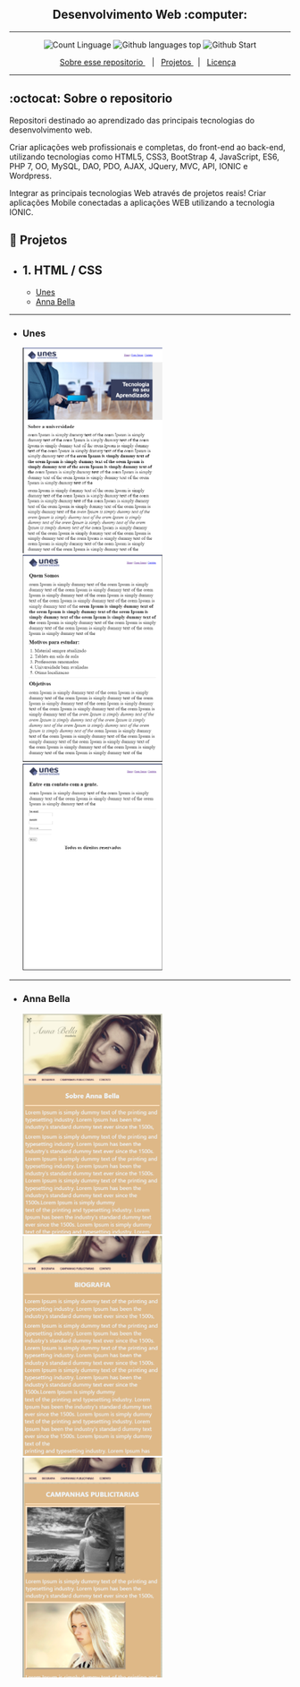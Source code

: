 <h2 align="center">
  Desenvolvimento Web :computer:
</h2>

---

<p align="center">

  <img alt="Count Linguage" src="https://img.shields.io/github/languages/count/fdAssis/Desenvolvimento-Web?logo=HackerOne" />

  <img alt="Github languages top" src="https://img.shields.io/github/languages/top/fdAssis/Desenvolvimento-Web?style=flat" />

  <img alt="Github Start" src="https://img.shields.io/github/stars/fdAssis/Desenvolvimento-Web?color=purple&style=social" />

</p>

<p align="center">
  <a href="#octocat-sobre-o-repositorio">Sobre esse repositorio </a> &nbsp;&nbsp;&nbsp;|&nbsp;&nbsp;&nbsp;<a href="#milky_way-índice">Projetos </a> &nbsp;&nbsp;|&nbsp;&nbsp;
  <a href="#memo-licença">Licença</a>&nbsp;&nbsp; 
</p>

---

## :octocat: Sobre o repositorio
  Repositori destinado ao aprendizado das principais tecnologias do desenvolvimento web.

  Criar aplicações web profissionais e completas, do front-end ao back-end, utilizando tecnologias como HTML5, CSS3, BootStrap 4, JavaScript, ES6, PHP 7, OO, MySQL, DAO, PDO, AJAX, JQuery, MVC, API, IONIC e Wordpress.

  Integrar as principais tecnologias Web através de projetos reais!
  Criar aplicações Mobile conectadas a aplicações WEB utilizando a tecnologia IONIC.

## :milky_way: Projetos
- ## 1. HTML / CSS
   - <a href="#Unes">Unes</a>
   - <a href="#Anna-Bella">Anna Bella</a>
---

- ### Unes
  <p float="left">

    <img src="PROJECTS/Projeto_Unes/screenshot/sobre_unes.png" width=250 title="Pagina de Sobre"/>

    <img src="PROJECTS/Projeto_Unes/screenshot/quem_somos_unes.png" width=250 title="Pagina Quem somos"/>

    <img src="PROJECTS/Projeto_Unes/screenshot/contatos_unes.png" width=250 title="Pagina de Contatos"/>

  </p> 
---
- ### Anna Bella
  <p float="left">

    <img src="PROJECTS/Projeto_Anna_Bella/screenshot/index_anna_bella.png" width=250 title="Pagina de Sobre"/>

    <img src="PROJECTS/Projeto_Anna_Bella/screenshot/biografia_anna_bella.png" width=250 title="Pagina de Biografia"/>

    <img src="PROJECTS/Projeto_Anna_Bella/screenshot/campanhas_anna_bella.png" width=250 title="Pagina de Campanhas"/>

  </p> 
